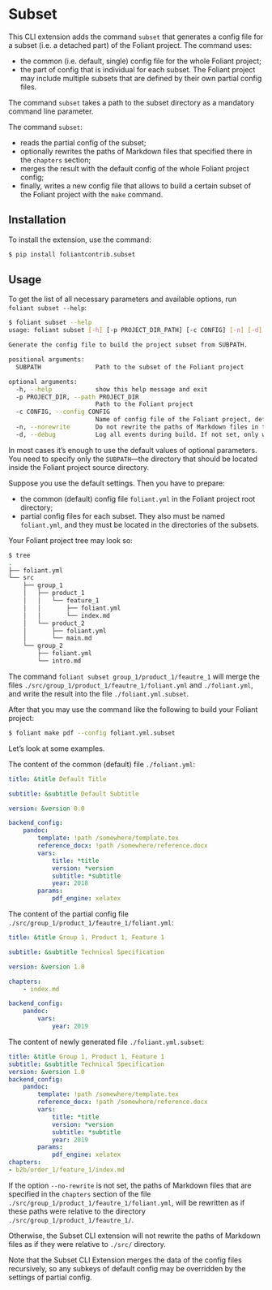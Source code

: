 # Subset

This CLI extension adds the command `subset` that generates a config file for a subset (i.e. a detached part) of the Foliant project. The command uses:

* the common (i.e. default, single) config file for the whole Foliant project;
* the part of config that is individual for each subset. The Foliant project may include multiple subsets that are defined by their own partial config files.

The command `subset` takes a path to the subset directory as a mandatory command line parameter.

The command `subset`:

* reads the partial config of the subset;
* optionally rewrites the paths of Markdown files that specified there in the `chapters` section;
* merges the result with the default config of the whole Foliant project config;
* finally, writes a new config file that allows to build a certain subset of the Foliant project with the `make` command.

## Installation

To install the extension, use the command:

```bash
$ pip install foliantcontrib.subset
```

## Usage

To get the list of all necessary parameters and available options, run `foliant subset --help`:

```bash
$ foliant subset --help
usage: foliant subset [-h] [-p PROJECT_DIR_PATH] [-c CONFIG] [-n] [-d] SUBPATH

Generate the config file to build the project subset from SUBPATH.

positional arguments:
  SUBPATH               Path to the subset of the Foliant project

optional arguments:
  -h, --help            show this help message and exit
  -p PROJECT_DIR, --path PROJECT_DIR
                        Path to the Foliant project
  -c CONFIG, --config CONFIG
                        Name of config file of the Foliant project, default 'foliant.yml'
  -n, --norewrite       Do not rewrite the paths of Markdown files in the subset partial config
  -d, --debug           Log all events during build. If not set, only warnings and errors are logged
```

In most cases it’s enough to use the default values of optional parameters. You need to specify only the `SUBPATH`—the directory that should be located inside the Foliant project source directory.

Suppose you use the default settings. Then you have to prepare:

* the common (default) config file `foliant.yml` in the Foliant project root directory;
* partial config files for each subset. They also must be named `foliant.yml`, and they must be located in the directories of the subsets.

Your Foliant project tree may look so:

```bash
$ tree
.
├── foliant.yml
└── src
    ├── group_1
    │   ├── product_1
    │   │   └── feature_1
    │   │       ├── foliant.yml
    │   │       └── index.md
    │   └── product_2
    │       ├── foliant.yml
    │       └── main.md
    └── group_2
        ├── foliant.yml
        └── intro.md
```

The command `foliant subset group_1/product_1/feautre_1` will merge the files `./src/group_1/product_1/feautre_1/foliant.yml` and `./foliant.yml`, and write the result into the file `./foliant.yml.subset`.

After that you may use the command like the following to build your Foliant project:

```bash
$ foliant make pdf --config foliant.yml.subset
```

Let’s look at some examples.

The content of the common (default) file `./foliant.yml`:

```yaml
title: &title Default Title

subtitle: &subtitle Default Subtitle

version: &version 0.0

backend_config:
    pandoc:
        template: !path /somewhere/template.tex
        reference_docx: !path /somewhere/reference.docx
        vars:
            title: *title
            version: *version
            subtitle: *subtitle
            year: 2018
        params:
            pdf_engine: xelatex
```

The content of the partial config file `./src/group_1/product_1/feautre_1/foliant.yml`:

```yaml
title: &title Group 1, Product 1, Feature 1

subtitle: &subtitle Technical Specification

version: &version 1.0

chapters:
    - index.md

backend_config:
    pandoc:
        vars:
            year: 2019
```


The content of newly generated file `./foliant.yml.subset`:

```yaml
title: &title Group 1, Product 1, Feature 1
subtitle: &subtitle Technical Specification
version: &version 1.0
backend_config:
    pandoc:
        template: !path /somewhere/template.tex
        reference_docx: !path /somewhere/reference.docx
        vars:
            title: *title
            version: *version
            subtitle: *subtitle
            year: 2019
        params:
            pdf_engine: xelatex
chapters:
- b2b/order_1/feature_1/index.md
```

If the option `--no-rewrite` is not set, the paths of Markdown files that are specified in the `chapters` section of the file `./src/group_1/product_1/feautre_1/foliant.yml`, will be rewritten as if these paths were relative to the directory `./src/group_1/product_1/feautre_1/`.

Otherwise, the Subset CLI extension will not rewrite the paths of Markdown files as if they were relative to `./src/` directory.

Note that the Subset CLI Extension merges the data of the config files recursively, so any subkeys of default config may be overridden by the settings of partial config.
